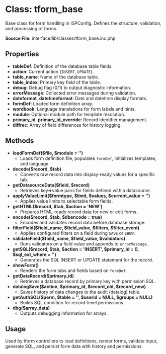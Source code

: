 # Class: tform_base

Base class for form handling in ISPConfig. Defines the structure, validation, and processing of forms.

**Source File:** interface/lib/classes/tform_base.inc.php

## Properties
- **tableDef**: Definition of the database table fields.
- **action**: Current action (`INSERT`, `UPDATE`).
- **table_name**: Name of the database table.
- **table_index**: Primary key field of the table.
- **debug**: Debug flag (0/1) to output diagnostic information.
- **errorMessage**: Collected error messages during validation.
- **dateformat**, **datetimeformat**: Date and datetime display formats.
- **formDef**: Loaded form definition array.
- **wordbook**: Language translations for form labels and hints.
- **module**: Optional module path for template resolution.
- **primary_id**, **primary_id_override**: Record identifier management.
- **diffrec**: Array of field differences for history logging.

## Methods
- **loadFormDef($file, $module = '')**
  - Loads form definition file, populates `formDef`, initializes templates, and language.
- **decode($record, $tab)**
  - Converts raw record data into display-ready values for a specific tab.
- **getDatasourceData($field, $record)**
  - Retrieves key=>value pairs for fields defined with a datasource.
- **applyValueLimit($formtype, $limit, $values, $current_value = '')**
  - Applies value limits to selectable form fields.
- **getHTML($record, $tab, $action = 'NEW')**
  - Prepares HTML-ready record data for new or edit forms.
- **encode($record, $tab, $dbencode = true)**
  - Encodes and validates record data before database storage.
- **filterField($field_name, $field_value, $filters, $filter_event)**
  - Applies configured filters on a field during `SAVE` or `SHOW`.
- **validateField($field_name, $field_value, $validators)**
  - Runs validators on a field value and appends to `errorMessage`.
- **getSQL($record, $tab, $action = 'INSERT', $primary_id = 0, $sql_ext_where = '')**
  - Generates the SQL INSERT or UPDATE statement for the record.
- **showForm()**
  - Renders the form tabs and fields based on `formDef`.
- **getDataRecord($primary_id)**
  - Retrieves a database record by primary key with permission SQL.
- **datalogSave($action, $primary_id, $record_old, $record_new)**
  - Saves history of data changes to the audit (datalog) table.
- **getAuthSQL($perm, $table = '', $userid = NULL, $groups = NULL)**
  - Builds SQL condition for record-level permissions.
- **dbg($array_data)**
  - Outputs debugging information for arrays.

## Usage
Used by tform controllers to load definitions, render forms, validate input, generate SQL, and persist form data with history and permissions.
